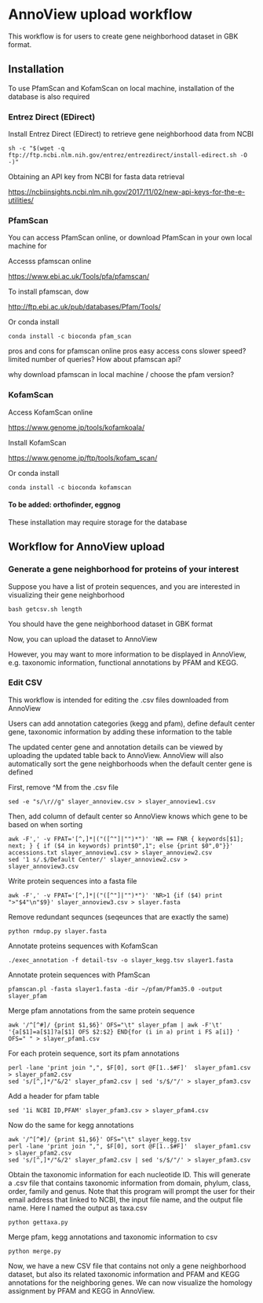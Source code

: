 
# AnnoView upload workflow

This workflow is for users to create gene neighborhood dataset in GBK format.

## Installation

To use PfamScan and KofamScan on local machine, installation of the database is also required 

### Entrez Direct (EDirect)

Install Entrez Direct (EDirect) to retrieve gene neighborhood data from NCBI

```
sh -c "$(wget -q ftp://ftp.ncbi.nlm.nih.gov/entrez/entrezdirect/install-edirect.sh -O -)"
```

Obtaining an API key from NCBI for fasta data retrieval 

https://ncbiinsights.ncbi.nlm.nih.gov/2017/11/02/new-api-keys-for-the-e-utilities/

### PfamScan

You can access PfamScan online, or download PfamScan in your own local machine for 

Accesss pfamscan online

https://www.ebi.ac.uk/Tools/pfa/pfamscan/

To install pfamscan, dow

http://ftp.ebi.ac.uk/pub/databases/Pfam/Tools/

Or conda install

```
conda install -c bioconda pfam_scan
```

pros and cons for pfamscan online
pros easy access
cons slower speed? limited number of queries?
How about pfamscan api?

why download pfamscan in local machine / choose the pfam version? 


### KofamScan

Access KofamScan online

https://www.genome.jp/tools/kofamkoala/

Install KofamScan

https://www.genome.jp/ftp/tools/kofam_scan/

Or conda install

```
conda install -c bioconda kofamscan
```

#### To be added: orthofinder, eggnog 

These installation may require storage for the database   

## Workflow for AnnoView upload

### Generate a gene neighborhood for proteins of your interest

Suppose you have a list of protein sequences, and you are interested in visualizing their gene neighborhood

```
bash getcsv.sh length
```
You should have the gene neighborhood dataset in GBK format

Now, you can upload the dataset to AnnoView

However, you may want to more information to be displayed in AnnoView, e.g. taxonomic information, functional annotations by PFAM and KEGG.

### Edit CSV 
This workflow is intended for editing the .csv files downloaded from AnnoView

Users can add annotation categories (kegg and pfam), define default center gene, taxonomic information by adding these information to the table

The updated center gene and annotation details can be viewed by uploading the updated table back to AnnoView. AnnoView will also automatically sort the gene neighborhoods when the default center gene is defined

First, remove ^M from the .csv file 

```
sed -e "s/\r//g" slayer_annoview.csv > slayer_annoview1.csv
```

Then, add column of default center so AnnoView knows which gene to be based on when sorting

```
awk -F',' -v FPAT='[^,]*|("([^"]|"")*")' 'NR == FNR { keywords[$1]; next; } { if ($4 in keywords) print$0",1"; else {print $0",0"}}' accessions.txt slayer_annoview1.csv > slayer_annoview2.csv
sed '1 s/.$/Default Center/' slayer_annoview2.csv > slayer_annoview3.csv
```

Write protein sequences into a fasta file

```
awk -F',' -v FPAT='[^,]*|("([^"]|"")*")' 'NR>1 {if ($4) print ">"$4"\n"$9}' slayer_annoview3.csv > slayer.fasta
```

Remove redundant sequnces (seqeunces that are exactly the same) 

```
python rmdup.py slayer.fasta
```

Annotate proteins sequences with KofamScan

```
./exec_annotation -f detail-tsv -o slayer_kegg.tsv slayer1.fasta
```

Annotate protein sequences with PfamScan

```
pfamscan.pl -fasta slayer1.fasta -dir ~/pfam/Pfam35.0 -output slayer_pfam
```

Merge pfam annotations from the same protein sequence

```
awk '/^[^#]/ {print $1,$6}' OFS="\t" slayer_pfam | awk -F'\t' '{a[$1]=a[$1]?a[$1] OFS $2:$2} END{for (i in a) print i FS a[i]} ' OFS=" " > slayer_pfam1.csv
```

For each protein sequence, sort its pfam annotations

```
perl -lane 'print join ",", $F[0], sort @F[1..$#F]'  slayer_pfam1.csv > slayer_pfam2.csv
sed 's/[^,]*/"&/2' slayer_pfam2.csv | sed 's/$/"/' > slayer_pfam3.csv
```

Add a header for pfam table   

```
sed '1i NCBI ID,PFAM' slayer_pfam3.csv > slayer_pfam4.csv   
```

Now do the same for kegg annotations

```
awk '/^[^#]/ {print $1,$6}' OFS="\t" slayer_kegg.tsv
perl -lane 'print join ",", $F[0], sort @F[1..$#F]'  slayer_pfam1.csv > slayer_pfam2.csv
sed 's/[^,]*/"&/2' slayer_pfam2.csv | sed 's/$/"/' > slayer_pfam3.csv
```

Obtain the taxonomic information for each nucleotide ID. This will generate a .csv file that contains taxonomic information from domain, phylum, class, order, family and genus. Note that this program will prompt the user for their email address that linked to NCBI, the input file name, and the output file name. Here I named the output as taxa.csv

```
python gettaxa.py
```

Merge pfam, kegg annotations and taxonomic information to csv   

```
python merge.py
```

Now, we have a new CSV file that contains not only a gene neighborhood dataset, but also its related taxonomic information and PFAM and KEGG annotations for the neighboring genes. We can now visualize the homology assignment by PFAM and KEGG in AnnoView.
